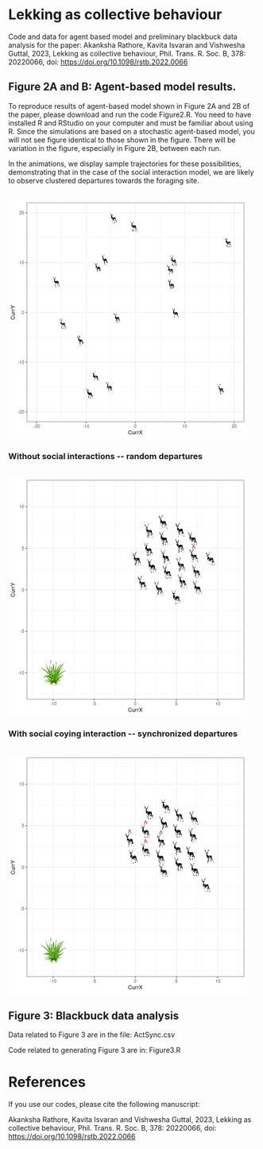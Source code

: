 # Lekking as collective behaviour

Code and data for agent based model and preliminary blackbuck data analysis for the paper: Akanksha Rathore, Kavita Isvaran and Vishwesha Guttal, 2023, Lekking as collective behaviour, Phil. Trans. R. Soc. B, 378: 20220066, doi: https://doi.org/10.1098/rstb.2022.0066

## Figure 2A and B: Agent-based model results.

To reproduce results of agent-based model shown in Figure 2A and 2B of the paper, please download and run the code Figure2.R. You need to have installed R and RStudio on your computer and must be familiar about using R. Since the simulations are based on a stochastic agent-based model, you will not see figure identical to those shown in the figure. There will be variation in the figure, especially in Figure 2B, between each run. 

In the animations, we display sample trajectories for these possibilities, demonstrating that in the case of the social interaction model, we are likely to observe clustered departures towards the foraging site.

<br>
<img src="https://github.com/aakanksharathore/Lekking-Perspective/blob/main/lek_formation.gif" alt="Alt text" title="Lek formation model">
<br>

### Without social interactions -- random departures

<br>
<img src="https://github.com/aakanksharathore/Lekking-Perspective/blob/main/rs0.gif" alt="Alt text" title="Random departures - no social interation">
<br>

### With social coying interaction -- synchronized departures

<br>
<img src="https://github.com/aakanksharathore/Lekking-Perspective/blob/main/rs1.gif" alt="Alt text" title="Synchronised departures - copying among neighbours">
<br>

## Figure 3: Blackbuck data analysis

Data related to Figure 3 are in the file: ActSync.csv

Code related to generating Figure 3 are in: Figure3.R

# References

If you use our codes, please cite the following manuscript:

Akanksha Rathore, Kavita Isvaran and Vishwesha Guttal, 2023, Lekking as collective behaviour, Phil. Trans. R. Soc. B,  378: 20220066, doi: https://doi.org/10.1098/rstb.2022.0066



